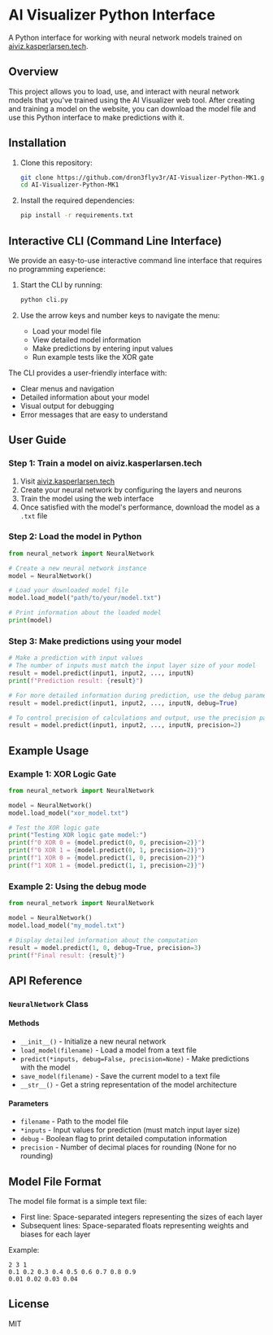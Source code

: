 # AI Visualizer Python Interface

A Python interface for working with neural network models trained on [aiviz.kasperlarsen.tech](https://aiviz.kasperlarsen.tech).

## Overview

This project allows you to load, use, and interact with neural network models that you've trained using the AI Visualizer web tool. After creating and training a model on the website, you can download the model file and use this Python interface to make predictions with it.

## Installation

1. Clone this repository:
   ```bash
   git clone https://github.com/dron3flyv3r/AI-Visualizer-Python-MK1.git
   cd AI-Visualizer-Python-MK1
   ```

2. Install the required dependencies:
   ```bash
   pip install -r requirements.txt
   ```

## Interactive CLI (Command Line Interface)

We provide an easy-to-use interactive command line interface that requires no programming experience:

1. Start the CLI by running:
   ```bash
   python cli.py
   ```

2. Use the arrow keys and number keys to navigate the menu:
   - Load your model file
   - View detailed model information
   - Make predictions by entering input values
   - Run example tests like the XOR gate

The CLI provides a user-friendly interface with:
- Clear menus and navigation
- Detailed information about your model
- Visual output for debugging
- Error messages that are easy to understand

## User Guide

### Step 1: Train a model on aiviz.kasperlarsen.tech
1. Visit [aiviz.kasperlarsen.tech](https://aiviz.kasperlarsen.tech)
2. Create your neural network by configuring the layers and neurons
3. Train the model using the web interface
4. Once satisfied with the model's performance, download the model as a `.txt` file

### Step 2: Load the model in Python
```python
from neural_network import NeuralNetwork

# Create a new neural network instance
model = NeuralNetwork()

# Load your downloaded model file
model.load_model("path/to/your/model.txt")

# Print information about the loaded model
print(model)
```

### Step 3: Make predictions using your model
```python
# Make a prediction with input values
# The number of inputs must match the input layer size of your model
result = model.predict(input1, input2, ..., inputN)
print(f"Prediction result: {result}")

# For more detailed information during prediction, use the debug parameter
result = model.predict(input1, input2, ..., inputN, debug=True)

# To control precision of calculations and output, use the precision parameter
result = model.predict(input1, input2, ..., inputN, precision=2)
```

## Example Usage

### Example 1: XOR Logic Gate
```python
from neural_network import NeuralNetwork

model = NeuralNetwork()
model.load_model("xor_model.txt")

# Test the XOR logic gate
print("Testing XOR logic gate model:")
print(f"0 XOR 0 = {model.predict(0, 0, precision=2)}")
print(f"0 XOR 1 = {model.predict(0, 1, precision=2)}")
print(f"1 XOR 0 = {model.predict(1, 0, precision=2)}")
print(f"1 XOR 1 = {model.predict(1, 1, precision=2)}")
```

### Example 2: Using the debug mode
```python
from neural_network import NeuralNetwork

model = NeuralNetwork()
model.load_model("my_model.txt")

# Display detailed information about the computation
result = model.predict(1, 0, debug=True, precision=3)
print(f"Final result: {result}")
```

## API Reference

### `NeuralNetwork` Class

#### Methods
- `__init__()` - Initialize a new neural network
- `load_model(filename)` - Load a model from a text file
- `predict(*inputs, debug=False, precision=None)` - Make predictions with the model
- `save_model(filename)` - Save the current model to a text file
- `__str__()` - Get a string representation of the model architecture

#### Parameters
- `filename` - Path to the model file
- `*inputs` - Input values for prediction (must match input layer size)
- `debug` - Boolean flag to print detailed computation information
- `precision` - Number of decimal places for rounding (None for no rounding)

## Model File Format

The model file format is a simple text file:
- First line: Space-separated integers representing the sizes of each layer
- Subsequent lines: Space-separated floats representing weights and biases for each layer

Example:
```
2 3 1
0.1 0.2 0.3 0.4 0.5 0.6 0.7 0.8 0.9
0.01 0.02 0.03 0.04
```

## License

MIT

